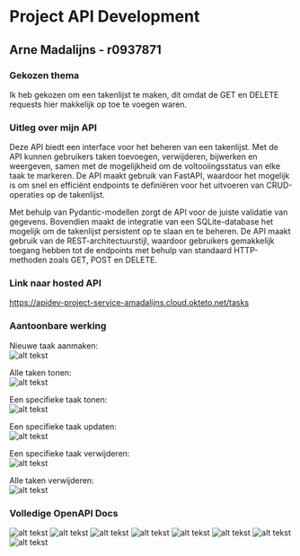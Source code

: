 # Project API Development
## Arne Madalijns - r0937871
### Gekozen thema
Ik heb gekozen om een takenlijst te maken, dit omdat de GET en DELETE requests hier makkelijk op toe te voegen waren.

### Uitleg over mijn API
Deze API biedt een interface voor het beheren van een takenlijst. Met de API kunnen gebruikers taken toevoegen, verwijderen, bijwerken en weergeven, samen met de mogelijkheid om de voltooiingsstatus van elke taak te markeren. De API maakt gebruik van FastAPI, waardoor het mogelijk is om snel en efficiënt endpoints te definiëren voor het uitvoeren van CRUD-operaties op de takenlijst.

Met behulp van Pydantic-modellen zorgt de API voor de juiste validatie van gegevens. Bovendien maakt de integratie van een SQLite-database het mogelijk om de takenlijst persistent op te slaan en te beheren. De API maakt gebruik van de REST-architectuurstijl, waardoor gebruikers gemakkelijk toegang hebben tot de endpoints met behulp van standaard HTTP-methoden zoals GET, POST en DELETE.

### Link naar hosted API
https://apidev-project-service-amadalijns.cloud.okteto.net/tasks

### Aantoonbare werking

Nieuwe taak aanmaken:<br>
![alt tekst](images/createTask.png)

Alle taken tonen:<br>
![alt tekst](images/readTasks.png)

Een specifieke taak tonen:<br>
![alt tekst](images/readTask.png)

Een specifieke taak updaten:<br>
![alt tekst](images/updateTask.png)

Een specifieke taak verwijderen:<br>
![alt tekst](images/deleteTask.png)

Alle taken verwijderen:<br>
![alt tekst](images/deleteTasks.png)

### Volledige OpenAPI Docs
![alt tekst](images/docs/overzicht.png)
![alt tekst](images/docs/post.png)
![alt tekst](images/docs/get1.png)
![alt tekst](images/docs/get2.png)
![alt tekst](images/docs/put.png)
![alt tekst](images/docs/delete2.png)
![alt tekst](images/docs/delete1.png)
![alt tekst](images/docs/schemas.png)
